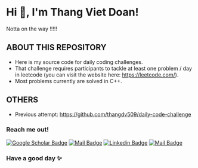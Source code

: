 <h1>Hi 👋, I'm Thang Viet Doan!</h1>

Notta on the way !!!!!

## ABOUT THIS REPOSITORY
- Here is my source code for daily coding challenges.
- That challenge requires participants to tackle at least one problem / day in leetcode (you can visit the website here: https://leetcode.com/).
- Most problems currently are solved in C++. 
  
## OTHERS

- Previous attempt: https://github.com/thangdv509/daily-code-challenge

### Reach me out! 
[![Google Scholar Badge](https://img.shields.io/badge/GoogleScholar-4285F4?style=for-the-badge&logo=google-scholar&logoColor=white)](https://scholar.google.com.vn/citations?user=Oi6ma9wAAAAJ&hl=en) 
[![Mail Badge](https://img.shields.io/badge/Gmail-D14836?style=for-the-badge&logo=gmail&logoColor=white)](mailto:thang.dv509@gmail.com) 
[![Linkedin Badge](https://img.shields.io/badge/LinkedIn-0077B5?style=for-the-badge&logo=linkedin&logoColor=white)]([https://www.linkedin.com/in/thangdv509/])
[![Mail Badge](https://img.shields.io/badge/Facebook-1877F2?style=for-the-badge&logo=facebook&logoColor=white)]([https://www.facebook.com/doanvietthang0509/])

### Have a good day ✨
